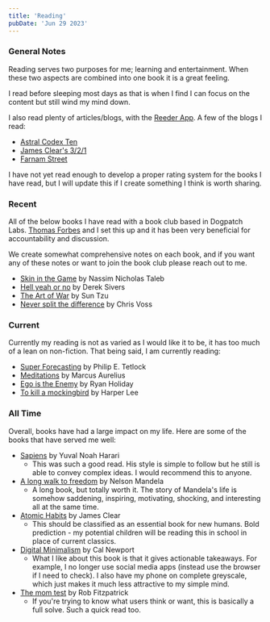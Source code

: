 ```yaml
---
title: 'Reading'
pubDate: 'Jun 29 2023'
---
```


### General Notes

Reading serves two purposes for me; learning and entertainment. When these two aspects are combined into one book it is a great feeling.

I read before sleeping most days as that is when I find I can focus on the content but still wind my mind down.

I also read plenty of articles/blogs, with the [Reeder App](reeder.app). A few of the blogs I read:

- [Astral Codex Ten](https://astralcodexten.substack.com/)
- [James Clear's 3/2/1](https://jamesclear.com/3-2-1)
- [Farnam Street](https://fs.blog/)

I have not yet read enough to develop a proper rating system for the books I have read, but I will update this if I create something I think is worth sharing.

### Recent

All of the below books I have read with a book club based in Dogpatch Labs. [Thomas Forbes](https://thomasforbes.com) and I set this up and it has been very beneficial for accountability and discussion.

We create somewhat comprehensive notes on each book, and if you want any of these notes or want to join the book club please reach out to me.

- [Skin in the Game](https://www.goodreads.com/book/show/36064445-skin-in-the-game) by Nassim Nicholas Taleb
- [Hell yeah or no](https://www.goodreads.com/en/book/show/52523856) by Derek Sivers
- [The Art of War](https://www.goodreads.com/book/show/10534.The_Art_of_War) by Sun Tzu
- [Never split the difference](https://www.goodreads.com/book/show/26156469-never-split-the-difference) by Chris Voss

### Current

Currently my reading is not as varied as I would like it to be, it has too much of a lean on non-fiction. That being said, I am currently reading:

- [Super Forecasting](https://www.goodreads.com/book/show/23995360-superforecasting) by Philip E. Tetlock
- [Meditations](https://www.goodreads.com/book/show/30659.Meditations) by Marcus Aurelius
- [Ego is the Enemy](https://www.goodreads.com/book/show/27036528-ego-is-the-enemy) by Ryan Holiday
- [To kill a mockingbird](https://www.goodreads.com/book/show/2657.To_Kill_a_Mockingbird) by Harper Lee

### All Time

Overall, books have had a large impact on my life. Here are some of the books that have served me well:

- [Sapiens](https://www.goodreads.com/book/show/23692271-sapiens) by Yuval Noah Harari
  - This was such a good read. His style is simple to follow but he still is able to convey complex ideas. I would recommend this to anyone.
- [A long walk to freedom](https://www.goodreads.com/book/show/318431.Long_Walk_to_Freedom) by Nelson Mandela
  - A long book, but totally worth it. The story of Mandela's life is somehow saddening, inspiring, motivating, shocking, and interesting all at the same time.
- [Atomic Habits](https://www.goodreads.com/book/show/40121378-atomic-habits) by James Clear
  - This should be classified as an essential book for new humans. Bold prediction - my potential children will be reading this in school in place of current classics.
- [Digital Minimalism](https://www.goodreads.com/book/show/40672036-digital-minimalism) by Cal Newport
  - What I like about this book is that it gives actionable takeaways. For example, I no longer use social media apps (instead use the browser if I need to check). I also have my phone on complete greyscale, which just makes it much less attractive to my simple mind.
- [The mom test](https://www.goodreads.com/book/show/52283963-the-mom-test) by Rob Fitzpatrick
  - If you're trying to know what users think or want, this is basically a full solve. Such a quick read too.
